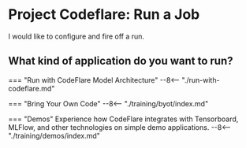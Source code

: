 # Project Codeflare: Run a Job

I would like to configure and fire off a run.

## What kind of application do you want to run?

=== "Run with CodeFlare Model Architecture"
    --8<-- "./run-with-codeflare.md"
    
=== "Bring Your Own Code"
    --8<-- "./training/byot/index.md"

=== "Demos"
    Experience how CodeFlare integrates with Tensorboard, MLFlow, and other technologies on simple demo applications.
    --8<-- "./training/demos/index.md"
